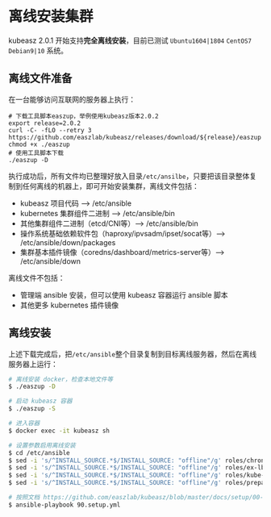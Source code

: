 # 离线安装集群

kubeasz 2.0.1 开始支持**完全离线安装**，目前已测试 `Ubuntu1604|1804` `CentOS7` `Debian9|10` 系统。

## 离线文件准备

在一台能够访问互联网的服务器上执行：

```
# 下载工具脚本easzup，举例使用kubeasz版本2.0.2
export release=2.0.2
curl -C- -fLO --retry 3 https://github.com/easzlab/kubeasz/releases/download/${release}/easzup
chmod +x ./easzup
# 使用工具脚本下载
./easzup -D
```

执行成功后，所有文件均已整理好放入目录`/etc/ansilbe`，只要把该目录整体复制到任何离线的机器上，即可开始安装集群，离线文件包括：

- kubeasz 项目代码 --> /etc/ansible
- kubernetes 集群组件二进制 --> /etc/ansible/bin
- 其他集群组件二进制（etcd/CNI等）--> /etc/ansible/bin
- 操作系统基础依赖软件包（haproxy/ipvsadm/ipset/socat等）--> /etc/ansible/down/packages
- 集群基本插件镜像（coredns/dashboard/metrics-server等）--> /etc/ansible/down

离线文件不包括：

- 管理端 ansible 安装，但可以使用 kubeasz 容器运行 ansible 脚本
- 其他更多 kubernetes 插件镜像

## 离线安装

上述下载完成后，把`/etc/ansible`整个目录复制到目标离线服务器，然后在离线服务器上运行：

``` bash
# 离线安装 docker，检查本地文件等
$ ./easzup -D

# 启动 kubeasz 容器
$ ./easzup -S

# 进入容器
$ docker exec -it kubeasz sh

# 设置参数启用离线安装
$ cd /etc/ansible
$ sed -i 's/^INSTALL_SOURCE.*$/INSTALL_SOURCE: "offline"/g' roles/chrony/defaults/main.yml
$ sed -i 's/^INSTALL_SOURCE.*$/INSTALL_SOURCE: "offline"/g' roles/ex-lb/defaults/main.yml
$ sed -i 's/^INSTALL_SOURCE.*$/INSTALL_SOURCE: "offline"/g' roles/kube-node/defaults/main.yml
$ sed -i 's/^INSTALL_SOURCE.*$/INSTALL_SOURCE: "offline"/g' roles/prepare/defaults/main.yml

# 按照文档 https://github.com/easzlab/kubeasz/blob/master/docs/setup/00-planning_and_overall_intro.md 集群规划后安装
$ ansible-playbook 90.setup.yml
```
